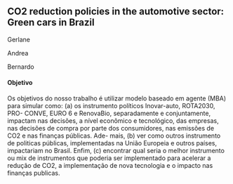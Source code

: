 ## CO2 reduction policies in the automotive sector: Green cars in Brazil

Gerlane

Andrea

Bernardo

#### Objetivo

Os objetivos do nosso trabalho é utilizar modelo baseado em agente (MBA)
para simular como: (a) os instrumento polı́ticos Inovar-auto, ROTA2030, PRO-
CONVE, EURO 6 e RenovaBio, separadamente e conjuntamente, impactam nas
decisões, a nı́vel econômico e tecnológico, das empresas, nas decisões de compra
por parte dos consumidores, nas emissões de CO2 e nas finanças públicas. Ade-
mais, (b) ver como outros instrumento de politicas públicas, implementadas na
União Europeia e outros paı́ses, impactariam no Brasil. Enfim, (c) encontrar qual
seria o melhor instrumento ou mix de instrumentos que poderia ser implementado
para acelerar a redução de CO2, a implementação de nova tecnologia e o impacto
nas finanças publicas.
